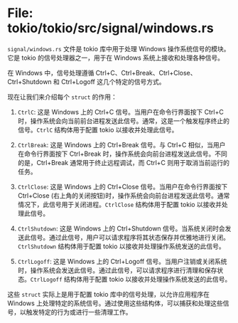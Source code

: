 # File: tokio/tokio/src/signal/windows.rs

`signal/windows.rs` 文件是 tokio 库中用于处理 Windows 操作系统信号的模块。它是 tokio 的信号处理器之一，用于在 Windows 系统上接收和处理各种信号。

在 Windows 中，信号处理遵循 Ctrl+C、Ctrl+Break、Ctrl+Close、Ctrl+Shutdown 和 Ctrl+Logoff 这几个特定的信号方式。

现在让我们来介绍每个 `struct` 的作用：

1. `CtrlC`: 这是 Windows 上的 Ctrl+C 信号。当用户在命令行界面按下 Ctrl+C 时，操作系统会向当前前台进程发送此信号。通常，这是一个触发程序终止的信号。`CtrlC` 结构体用于配置 tokio 以接收并处理此信号。

2. `CtrlBreak`: 这是 Windows 上的 Ctrl+Break 信号。与 Ctrl+C 相似，当用户在命令行界面按下 Ctrl+Break 时，操作系统会向前台进程发送此信号。不同的是，Ctrl+Break 通常用于终止远程调试，而 Ctrl+C 则用于取消当前运行的任务。

3. `CtrlClose`: 这是 Windows 上的 Ctrl+Close 信号。当用户在命令行界面按下 Ctrl+Close (右上角的关闭按钮)时，操作系统会向前台进程发送此信号。通常情况下，此信号用于关闭进程。`CtrlClose` 结构体用于配置 tokio 以接收并处理此信号。

4. `CtrlShutdown`: 这是 Windows 上的 Ctrl+Shutdown 信号。当系统关闭时会发送此信号。通过此信号，用户可以请求程序将其状态保存并优雅地进行关闭。`CtrlShutdown` 结构体用于配置 tokio 以接收并处理操作系统发送的此信号。

5. `CtrlLogoff`: 这是 Windows 上的 Ctrl+Logoff 信号。当用户注销或关闭系统时，操作系统会发送此信号。通过此信号，可以请求程序进行清理和保存状态。`CtrlLogoff` 结构体用于配置 tokio 以接收并处理操作系统发送的此信号。

这些 `struct` 实际上是用于配置 tokio 库中的信号处理，以允许应用程序在 Windows 上处理特定的系统信号。通过使用这些结构体，可以捕获和处理这些信号，以触发特定的行为或进行一些清理工作。

